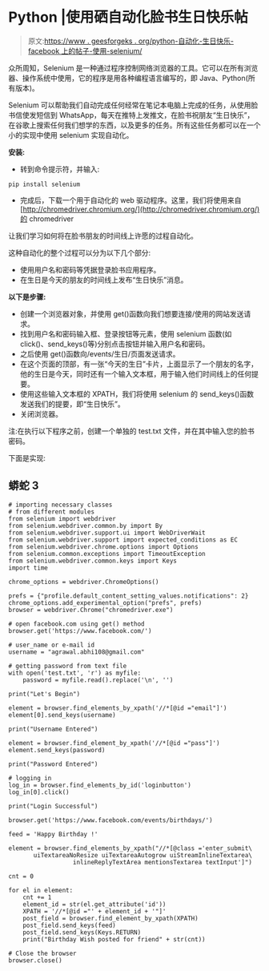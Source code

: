 # Python |使用硒自动化脸书生日快乐帖

> 原文:[https://www . geesforgeks . org/python-自动化-生日快乐-facebook 上的帖子-使用-selenium/](https://www.geeksforgeeks.org/python-automating-happy-birthday-post-on-facebook-using-selenium/)

众所周知，Selenium 是一种通过程序控制网络浏览器的工具。它可以在所有浏览器、操作系统中使用，它的程序是用各种编程语言编写的，即 Java、Python(所有版本)。

Selenium 可以帮助我们自动完成任何经常在笔记本电脑上完成的任务，从使用脸书信使发短信到 WhatsApp，每天在推特上发推文，在脸书祝朋友“生日快乐”，在谷歌上搜索任何我们想学的东西，以及更多的任务。所有这些任务都可以在一个小的实现中使用 selenium 实现自动化。

**安装:**

*   转到命令提示符，并输入:

```
pip install selenium
```

*   完成后，下载一个用于自动化的 web 驱动程序。这里，我们将使用来自[http://chromedriver.chromium.org/](http://chromedriver.chromium.org/)的 chromedriver

让我们学习如何将在脸书朋友的时间线上许愿的过程自动化。

这种自动化的整个过程可以分为以下几个部分:

*   使用用户名和密码等凭据登录脸书应用程序。
*   在生日是今天的朋友的时间线上发布“生日快乐”消息。

**以下是步骤:**

*   创建一个浏览器对象，并使用 get()函数向我们想要连接/使用的网站发送请求。
*   找到用户名和密码输入框、登录按钮等元素，使用 selenium 函数(如 click()、send_keys()等)分别点击按钮并输入用户名和密码。
*   之后使用 get()函数向/events/生日/页面发送请求。
*   在这个页面的顶部，有一张“今天的生日”卡片，上面显示了一个朋友的名字，他的生日是今天，同时还有一个输入文本框，用于输入他们时间线上的任何提要。
*   使用这些输入文本框的 XPATH，我们将使用 selenium 的 send_keys()函数发送我们的提要，即“生日快乐”。
*   关闭浏览器。

注:在执行以下程序之前，创建一个单独的 test.txt 文件，并在其中输入您的脸书密码。

下面是实现:

## 蟒蛇 3

```
# importing necessary classes
# from different modules
from selenium import webdriver
from selenium.webdriver.common.by import By
from selenium.webdriver.support.ui import WebDriverWait
from selenium.webdriver.support import expected_conditions as EC
from selenium.webdriver.chrome.options import Options
from selenium.common.exceptions import TimeoutException
from selenium.webdriver.common.keys import Keys
import time

chrome_options = webdriver.ChromeOptions()

prefs = {"profile.default_content_setting_values.notifications": 2}
chrome_options.add_experimental_option("prefs", prefs)
browser = webdriver.Chrome("chromedriver.exe")

# open facebook.com using get() method
browser.get('https://www.facebook.com/')

# user_name or e-mail id
username = "agrawal.abhi108@gmail.com"

# getting password from text file
with open('test.txt', 'r') as myfile:
    password = myfile.read().replace('\n', '')

print("Let's Begin")

element = browser.find_elements_by_xpath('//*[@id ="email"]')
element[0].send_keys(username)

print("Username Entered")

element = browser.find_element_by_xpath('//*[@id ="pass"]')
element.send_keys(password)

print("Password Entered")

# logging in
log_in = browser.find_elements_by_id('loginbutton')
log_in[0].click()

print("Login Successful")

browser.get('https://www.facebook.com/events/birthdays/')

feed = 'Happy Birthday !'

element = browser.find_elements_by_xpath("//*[@class ='enter_submit\
       uiTextareaNoResize uiTextareaAutogrow uiStreamInlineTextarea\
                  inlineReplyTextArea mentionsTextarea textInput']")

cnt = 0

for el in element:
    cnt += 1
    element_id = str(el.get_attribute('id'))
    XPATH = '//*[@id ="' + element_id + '"]'
    post_field = browser.find_element_by_xpath(XPATH)
    post_field.send_keys(feed)
    post_field.send_keys(Keys.RETURN)
    print("Birthday Wish posted for friend" + str(cnt))

# Close the browser
browser.close()
```